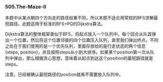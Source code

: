 ### 505.The-Maze-II

本题中从某点朝四个方向走的路径权重不同，所以本题不适合用常规的BFS求解最短路径。此题适用于标准的BFS+PQ的Dijkstra算法。

Dijkstra算法的整体框架类似于BFS，将起点放入一个队列中。每个回合从队首弹出一个位置，然后将这个位置邻接的四个位置压入队列，直至我们弹出终点。不同之处在于我们使用的是一个优先队列，里面存放给的是行走状态的两个信息{steps, position}，并且按照steps从小到大排序。如果某个position第一次从队列中弹出，那么根据贪心思想，意味着从起点到达这个position的最短路径就是steps。

注意，已经被确认最短路径的position就再不需要放入队列中。
